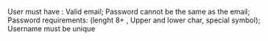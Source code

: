 User must have :
Valid email; Password cannot be the same as the email; Password requirements: (lenght 8+ , Upper and lower char, special symbol); Username must be unique
